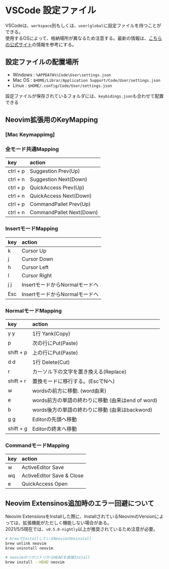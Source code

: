 # VSCode 設定ファイル

VSCodeは、`workspace`別もしくは、`user(global`に設定ファイルを持つことができる。  
使用するOSによって、格納場所が異なるため注意する。最新の情報は、[こちらの公式サイト](https://code.visualstudio.com/docs/getstarted/setting)の情報を参考にする。  

## 設定ファイルの配置場所

- Windows : `%APPDATA%\Code\User\settings.json`
- Mac OS : `$HOME/Librar/Application Support/Code/User/settings.json`
- Linux : `$HOME/.config/Code/User/settings.json`

設定ファイルが保存されているフォルダには、`keybidings.json`も合わせて配置できる

## Neovim拡張用のKeyMapping

### [Mac Keymappimg]

### 全モード共通Mapping

| key      | action                   |
| :------- | :----------------------- |
| ctrl + p | Suggestion Prev(Up)      |
| ctrl + n | Suggestion Next(Down)    |
| ctrl + p | QuickAccess Prev(Up)     |
| ctrl + n | QuickAccess Next(Down)   |
| ctrl + p | CommandPallet Prev(Up)   |
| ctrl + n | CommandPallet Next(Down) |

### InsertモードMapping

| key  | action                         |
| :--- | :----------------------------- |
| k    | Cursor Up                      |
| j    | Cursor Down                    |
| h    | Cursor Left                    |
| l    | Cursor Right                   |
| j j  | InsertモードからNormalモードへ |
| Esc  | InsertモードからNormalモードへ |

### NormalモードMapping

| key       | action                                           |
| :-------- | :----------------------------------------------- |
| y y       | 1行 Yank(Copy)                                   |
| p         | 次の行にPut(Paste)                               |
| shift + p | 上の行にPut(Paste)                               |
| d d       | 1行 Delete(Cut)                                  |
| r         | カーソル下の文字を置き換える(Replace)            |
| shift + r | 置換モードに移行する。(EscでNへ)                 |
| w         | wordsの前方に移動. (word由来)                    |
| e         | words前方の単語の終わりに移動 (由来はend of word) |
| b         | words後方の単語の終わりに移動 (由来はbackword) |
| g g       | Editorの先頭へ移動 |
| shift + g | Editorの終末へ移動 |

### CommandモードMapping

| key  | action                    |
| :--- | :------------------------ |
| w    | ActiveEditor Save         |
| wq   | ActiveEditor Save & Close |
| e    | QuickAccess Open          |

## Neovim Extensinos追加時のエラー回避について

Neovim ExtensionsをInstallした際に、InstallされているNeovimのVersionによっては、拡張機能がただしく機能しない場合がある。  
2021/5/5現在では、`v0.5.0-nightly`以上が推奨されているため注意が必要。

```sh
# brewでInstallしているNeovimのUninstall
brew unlink neovim
brew uninstall neovim

# neovimのリポジトリからHEADを直接Install
brew install --HEAD neovim

```
